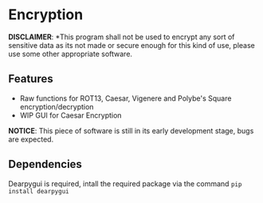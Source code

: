 # Encryption

**DISCLAIMER**: *This program shall not be used to encrypt any sort of sensitive data as its not made or secure enough for this kind of use, please use some other appropriate software.

## Features

- Raw functions for ROT13, Caesar, Vigenere and Polybe's Square encryption/decryption
- WIP GUI for Caesar Encryption

**NOTICE**: This piece of software is still in its early development stage, bugs are expected.

## Dependencies

Dearpygui is required, intall the required package via the command `pip install dearpygui`